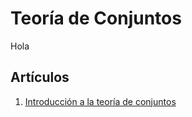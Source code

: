 # Teoría de Conjuntos

Hola




## Artículos

1. [Introducción a la teoría de conjuntos](teoriaDeConjuntos1.md)
